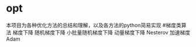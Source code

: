 # opt
本项目为各种优化方法的总结和理解，以及各方法的python简易实现
#梯度类算法
  梯度下降
  随机梯度下降
  小批量随机梯度下降
  动量梯度下降
  Nesterov 加速梯度
  Adam
